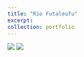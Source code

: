 ```yaml
---
title: "Rio Futaleufu"
excerpt: 
collection: portfolio
---
```

<img src='/images/ThroneRoom4.jpg'>

<img src='/images/hillsideBW.jpg'>
